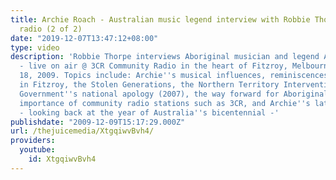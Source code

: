 ```yaml
---
title: Archie Roach - Australian music legend interview with Robbie Thorpe, live on
  radio (2 of 2)
date: "2019-12-07T13:47:12+08:00"
type: video
description: 'Robbie Thorpe interviews Aboriginal musician and legend Archie Roach
  - live on air @ 3CR Community Radio in the heart of Fitzroy, Melbourne. November
  18, 2009. Topics include: Archie''s musical influences, reminiscences from life
  in Fitzroy, the Stolen Generations, the Northern Territory Intervention, the Australian
  Government''s national apology (2007), the way forward for Aboriginal people, the
  importance of community radio stations such as 3CR, and Archie''s latest album ''1988''
  - looking back at the year of Australia''s bicentennial -'
publishdate: "2009-12-09T15:17:29.000Z"
url: /thejuicemedia/XtgqiwvBvh4/
providers:
  youtube:
    id: XtgqiwvBvh4
---
```

